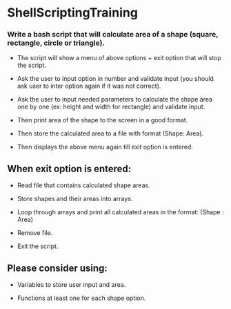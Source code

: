 # ShellScriptingTraining

### Write a bash script that will calculate area of a shape (square, rectangle, circle or triangle).

*	The script will show a menu of above options + exit option that will stop the script. 

*	Ask the user to input option in number and validate input (you should ask user to inter option again if it was not correct).

*	Ask the user to input needed parameters to calculate the shape area one by one (ex: height and width for rectangle) and validate input.

*	Then print area of the shape to the screen in a good format.

*	Then store the calculated area to a file with format (Shape: Area).

*	Then displays the above menu again till exit option is entered.

## When exit option is entered:
*	Read file that contains calculated shape areas.

*	Store shapes and their areas into arrays.

*	Loop through arrays and print all calculated areas in the format: (Shape : Area)

*	Remove file.

*	Exit the script.

## Please consider using:
*	Variables to store user input and area.

*	Functions at least one for each shape option.
